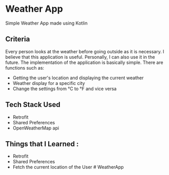 # Weather App

Simple Weather App made using Kotlin


## Criteria
Every person looks at the weather before going outside as it is necessary. I believe that this application is useful. Personally, I can also use it in the future.
The implementation of the application is basically simple. There are functions such as:
* Getting the user's location and displaying the current weather
* Weather display for a specific city
* Change the settings from °C to °F and vice versa

## Tech Stack Used

* Retrofit
* Shared Preferences
* OpenWeatherMap api
## Things that I Learned :

* Retrofit
* Shared Preferences
* Fetch the  current location of the  User
#   W e a t h e r A p p  
 
